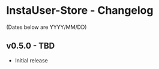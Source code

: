 InstaUser-Store - Changelog
===========================

(Dates below are YYYY/MM/DD)

v0.5.0 - TBD
-------------------
- Initial release
